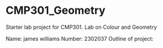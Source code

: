 # CMP301_Geometry
Starter lab project for CMP301. Lab on Colour and Geometry

Name: 	james williams
Number: 2302037
Outline of project: 

